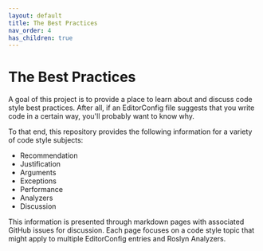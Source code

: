 ```yaml
---
layout: default
title: The Best Practices
nav_order: 4
has_children: true
---
```


# The Best Practices

A goal of this project is to provide a place to learn about and discuss code style best practices. After all, if an EditorConfig file suggests that you write code in a certain way, you'll probably want to know why.

To that end, this repository provides the following information for a variety of code style subjects:

* Recommendation
* Justification
* Arguments
* Exceptions
* Performance
* Analyzers
* Discussion

This information is presented through markdown pages with associated GitHub issues for discussion. Each page focuses on a code style topic that might apply to multiple EditorConfig entries and Roslyn Analyzers.
